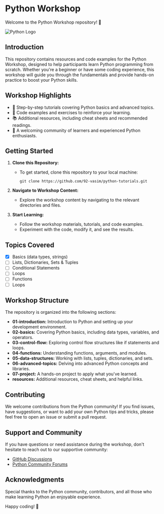 # Python Workshop

Welcome to the Python Workshop repository! 🐍

![Python Logo](https://www.python.org/static/community_logos/python-logo.png)

## Introduction

This repository contains resources and code examples for the Python Workshop, designed to help participants learn Python programming from scratch. Whether you're a beginner or have some coding experience, this workshop will guide you through the fundamentals and provide hands-on practice to boost your Python skills.

## Workshop Highlights

- 🚀 Step-by-step tutorials covering Python basics and advanced topics.
- 🧩 Code examples and exercises to reinforce your learning.
- 📚 Additional resources, including cheat sheets and recommended readings.
- 💬 A welcoming community of learners and experienced Python enthusiasts.

## Getting Started

1. **Clone this Repository:**
   - To get started, clone this repository to your local machine:
     ```shell
     git clone https://github.com/92-vasim/python-tutorials.git
     ```

2. **Navigate to Workshop Content:**
   - Explore the workshop content by navigating to the relevant directories and files.

3. **Start Learning:**
   - Follow the workshop materials, tutorials, and code examples.
   - Experiment with the code, modify it, and see the results.

## Topics Covered
- [x] Basics (data types, strings)
- [ ] Lists, Dictionaries, Sets & Tuples
- [ ] Conditional Statements
- [ ] Loops 
- [ ] Functions 
- [ ] Loops 

## Workshop Structure

The repository is organized into the following sections:

- **01-introduction:** Introduction to Python and setting up your development environment.
- **02-basics:** Covering Python basics, including data types, variables, and operators.
- **03-control-flow:** Exploring control flow structures like if statements and loops.
- **04-functions:** Understanding functions, arguments, and modules.
- **05-data-structures:** Working with lists, tuples, dictionaries, and sets.
- **06-advanced-topics:** Delving into advanced Python concepts and libraries.
- **07-project:** A hands-on project to apply what you've learned.
- **resources:** Additional resources, cheat sheets, and helpful links.

## Contributing

We welcome contributions from the Python community! If you find issues, have suggestions, or want to add your own Python tips and tricks, please feel free to open an issue or submit a pull request.

## Support and Community

If you have questions or need assistance during the workshop, don't hesitate to reach out to our supportive community:

- [GitHub Discussions](https://github.com/92-vasim/python-tutorials/discussions)
- [Python Community Forums](https://www.python.org/community/forums/)

## Acknowledgments

Special thanks to the Python community, contributors, and all those who make learning Python an enjoyable experience.

Happy coding! 🎉
